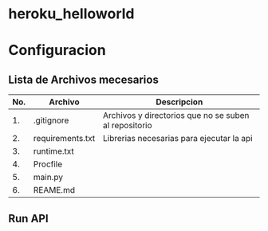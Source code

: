 # heroku_helloworld

# Configuracion 


## Lista de Archivos mecesarios

|No.|Archivo|Descripcion|
|--|--|--|
|1.|.gitignore|Archivos y directorios que no se suben al repositorio|
|2.|requirements.txt|Librerias necesarias para ejecutar la api|
|3.|runtime.txt||
|4.|Procfile||
|5.|main.py||
|6.|REAME.md||

## Run API
